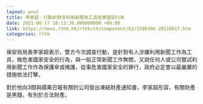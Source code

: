 ```yaml
---
layout: post
title: 李家超：行動針對涉利用新聞為工具危害國安行為
date: 2021-06-17 18:13:36.000000000 +08:00
link: https://news.rthk.hk/rthk/ch/component/k2/1596366-20210617.htm
categories: rthk
---
```


保安局局長李家超表示，警方今次調查行動，是針對有人涉嫌利用新聞工作為工具，做危害國家安全的行為，與一般正常新聞工作無關，又說任何人或公司嘗試利用新聞工作作為保護傘或掩護，從事危害國家安全的罪行，政府必定會以最嚴厲的措施依法打擊。

對於他向3間與蘋果日報有關的公司發出凍結財產通知書，李家超形容，有關財產是黑錢，有別於合法財產。
